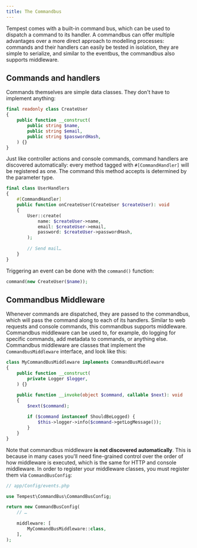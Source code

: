 ```yaml
---
title: The Commandbus
---
```


Tempest comes with a built-in command bus, which can be used to dispatch a command to its handler. A commandbus can offer multiple advantages over a more direct approach to modelling processes: commands and their handlers can easily be tested in isolation, they are simple to serialize, and similar to the eventbus, the commandbus also supports middleware.

## Commands and handlers

Commands themselves are simple data classes. They don't have to implement anything:

```php
final readonly class CreateUser
{
    public function __construct(
        public string $name,
        public string $email,
        public string $passwordHash,
    ) {}
}
```

Just like controller actions and console commands, command handlers are discovered automatically: every method tagged with `#[CommandHandler]` will be registered as one. The command this method accepts is determined by the parameter type.

```php
final class UserHandlers
{
    #[CommandHandler]
    public function onCreateUser(CreateUser $createUser): void
    {
        User::create(
            name: $createUser->name,
            email: $createUser->email,
            password: $createUser->passwordHash,
        );
        
        // Send mail…
    }
}
```

Triggering an event can be done with the `command()` function:

```php
command(new CreateUser($name));
```

## Commandbus Middleware

Whenever commands are dispatched, they are passed to the commandbus, which will pass the command along to each of its handlers. Similar to web requests and console commands, this commandbus supports middleware. Commandbus middleware can be used to, for example, do logging for specific commands, add metadata to commands, or anything else. Commandbus middleware are classes that implement the `CommandbusMiddleware` interface, and look like this:

```php
class MyCommandBusMiddleware implements CommandBusMiddleware
{
    public function __construct(
        private Logger $logger,
    ) {}

    public function __invoke(object $command, callable $next): void
    {
        $next($command);
        
        if ($command instanceof ShouldBeLogged) {
            $this->logger->info($command->getLogMessage());
        }
    }
}
```

Note that commandbus middleware **is not discovered automatically**. This is because in many cases you'll need fine-grained control over the order of how middleware is executed, which is the same for HTTP and console middleware. In order to register your middleware classes, you must register them via `CommandBusConfig`:

```php
// app/Config/events.php

use Tempest\CommandBus\CommandBusConfig;

return new CommandBusConfig(
    // …
    
    middleware: [
        MyCommandBusMiddleware::class,
    ],
);
```